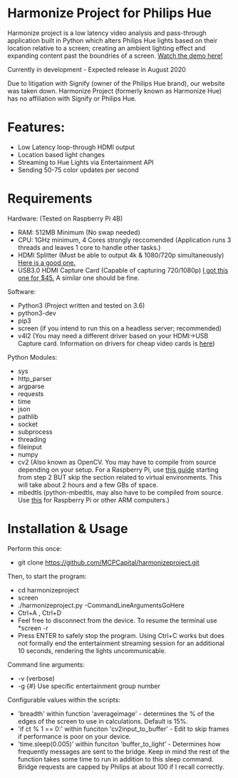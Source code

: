 Harmonize Project for Philips Hue 
============================
Harmonize project is a low latency video analysis and pass-through application built in Python which alters Philips Hue lights based on their location relative to a screen; creating an ambient lighting effect and expanding content past the boundries of a screen. [Watch the demo here!](https://www.youtube.com/watch?v=OkyUntgiYzQ)

Currently in development - Expected release in August 2020

Due to litigation with Signify (owner of the Philips Hue brand), our website was taken down. Harmonize Project (formerly known as Harmonize Hue) has no affiliation with Signify or Philips Hue.

# Features:
* Low Latency loop-through HDMI output
* Location based light changes
* Streaming to Hue Lights via Entertainment API
* Sending 50-75 color updates per second

# Requirements 
Hardware: (Tested on Raspberry Pi 4B)
* RAM: 512MB Minimum (No swap needed)
* CPU: 1GHz minimum, 4 Cores strongly reccomended (Application runs 3 threads and leaves 1 core to handle other tasks.)
* HDMI Splitter (Must be able to output 4k & 1080/720p simultaneously) [Here is a good one.](https://www.amazon.com/gp/product/B07YTWV8PR/ref=ppx_yo_dt_b_search_asin_title?ie=UTF8&psc=1)
* USB3.0 HDMI Capture Card (Capable of capturing 720/1080p) [I got this one for $45.](https://www.amazon.com/gp/product/B07Z7RNDBZ/ref=ppx_yo_dt_b_search_asin_title?ie=UTF8&psc=1) A similar one should be fine.

Software:
* Python3 (Project written and tested on 3.6)
* python3-dev
* pip3
* screen (if you intend to run this on a headless server; recommended)
* v4l2 (You may need a different driver based on your HDMI->USB Capture card. Information on drivers for cheap video cards is [here](https://linuxtv.org/wiki/index.php/Easycap#Making_it_work_4))

Python Modules:
* sys
* http_parser
* argparse
* requests
* time
* json
* pathlib
* socket
* subprocess
* threading
* fileinput
* numpy
* cv2 (Also known as OpenCV. You may have to compile from source depending on your setup. For a Raspberry Pi, use [this guide](https://www.pyimagesearch.com/2018/09/26/install-opencv-4-on-your-raspberry-pi/) starting from step 2 BUT skip the section related to virtual environments. This will take about 2 hours and a few GBs of space.
* mbedtls (python-mbedtls, may also have to be compiled from source. Use [this](https://github.com/ARMmbed/mbedtls) for Raspberry Pi or other ARM computers.)

# Installation & Usage

Perform this once:
* git clone https://github.com/MCPCapital/harmonizeproject.git

Then, to start the program:
* cd harmonizeproject
* screen
* ./harmonizeproject.py -CommandLineArgumentsGoHere
* Ctrl+A , Ctrl+D
* Feel free to disconnect from the device. To resume the terminal use       *screen -r
* Press ENTER to safely stop the program. Using Ctrl+C works but does not formally end the entertainment streaming session for an additional 10 seconds, rendering the lights uncommunicable.

Command line arguments:
* -v (verbose)
* -g {#} Use specific entertainment group number



Configurable values within the scripts:
* 'breadth' within function 'averageimage' - determines the % of the edges of the screen to use in calculations. Default is 15%.
* 'if ct % 1 == 0:' within funciton 'cv2input_to_buffer' - Edit to skip frames if performance is poor on your device. 
* 'time.sleep(0.005)' within funciton 'buffer_to_light' - Determines how frequently messages are sent to the bridge. Keep in mind the rest of the function takes some time to run in addition to this sleep command. Bridge requests are capped by Philips at about 100 if I recall correctly.
